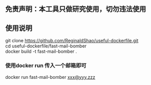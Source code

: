 ## 免责声明：本工具只做研究使用，切勿违法使用
## 使用说明

git clone https://github.com/ReginaldShao/useful-dockerfile.git  
cd useful-dockerfile/fast-mail-bomber  
docker build -t fast-mail-bomber .  

### 使用docker run 传入一个邮箱即可
docker run fast-mail-bomber xxx@yyy.zzz
